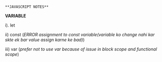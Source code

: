                                                                         **JAVASCRIPT NOTES**

**VARIABLE**

i). let

ii) const           (*ERROR assignment to const variable(variable ko change nahi kar skte ek bar value assign karne ke bad)*)

iii) var           (*prefer not to use var because of issue in block scope and functional scope*)
